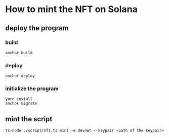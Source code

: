 # How to mint the NFT on Solana
## deploy the program
### build
```
anchor build
```
### deploy
```
anchor deploy
```
### initialize the program
```
yarn install
anchor migrate
```

## mint the script
```
ts-node ./script/nft.ts mint -e devnet --keypair <path of the keypair>
```
